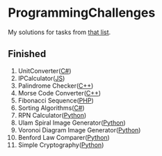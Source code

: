 # ProgrammingChallenges
My solutions for tasks from [that list](https://i.warosu.org/data/g/img/0555/27/1468274870962.png).
## Finished
1. UnitConverter([C#](UnitConverter-csharp/))
2. IPCalculator([JS](IPCalculator-javascript/))
3. Palindrome Checker([C++](https://gist.github.com/DawiDeX-Zero/8a8c87178cc5c601bbb8f13a6ae26b9e))
4. Morse Code Converter([C++](https://gist.github.com/DawiDeX-Zero/c39981e4659f71e59324a0214b1e44d9))
5. Fibonacci Sequence([PHP](https://gist.github.com/DawiDeX-Zero/2c97e452ea23eed3570404e2fe751c2b))
6. Sorting Algorithms([C#](SortingAlgorithms-csharp/))
7. RPN Calculator([Python](https://gist.github.com/DawiDeX-Zero/e47a38be563c998d39a46a4dd625ac0a))
8. Ulam Spiral Image Generator([Python](https://gist.github.com/DawiDeX-Zero/beca9f81c811311f40d49d51c2ba15ea))
9. Voronoi Diagram Image Generator([Python](https://gist.github.com/DawiDeX-Zero/b12adc27196b5f94eacab87776dbdd89))
10. Benford Law Comparer([Python](https://gist.github.com/DawiDeX-Zero/8ec067676902c735114ed0eefb9b3199))
11. Simple Cryptography([Python](https://gist.github.com/DawiDeX-Zero/5babacf6ccb3f7c3d46be311a14adc53))
